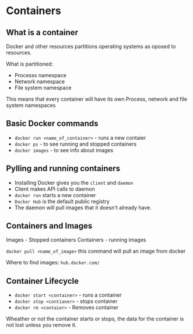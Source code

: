 # Containers

## What is a container

Docker and other resources partitions operating systems as oposed to resources.

What is partitioned:
- Processs namespace
- Network namespace
- File system namespace

This means that every container will have its own Process, network and file system namespaces

## Basic Docker commands

- `docker run <name_of_container>` - runs a new contaier
- `docker ps` - to see running and stopped containers
- `docker images` - to see info about images

## Pylling and running containers

- Installing Docker gives you the `client` and `daemon`
- Client makes API calls to daemon
- `docker run` starts a new container
- `Docker Hub` is the default public registry
- The daemon will pull images that it doesn't already have.

## Containers and Images

Images - Stopped containers
Containers - running images

`docker pull <name_of_image>` this command will pull an image from docker

Where to find images: `hub.docker.com/`

## Container Lifecycle

- `docker start <container>` - runs a container
- `docker stop <contianer>` - stops container
- `docker rm <contaier>` - Removes container

Wheather or not the container starts or stops, the data for the container is not lost unless you remove it.

